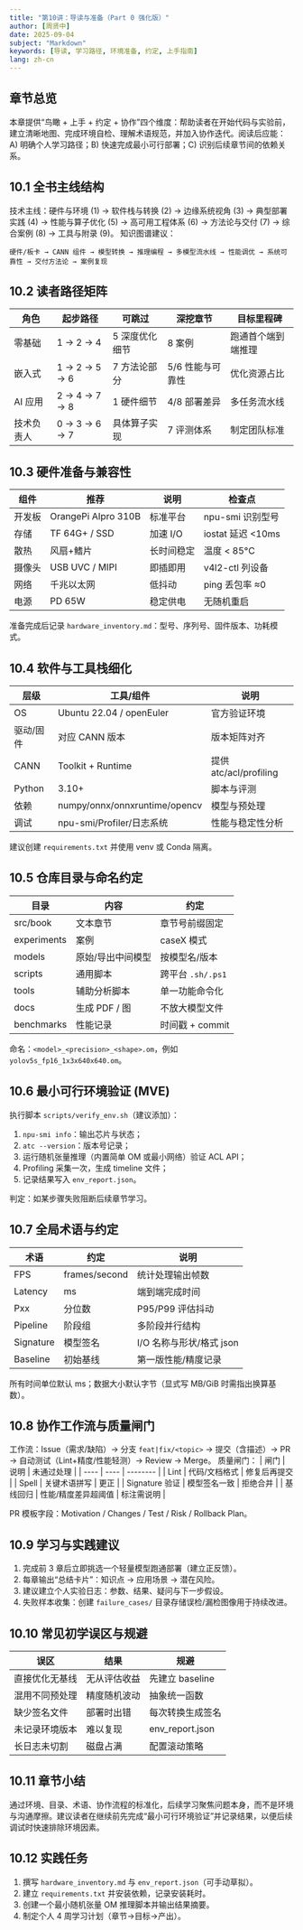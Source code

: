 ```yaml
---
title: "第10讲：导读与准备（Part 0 强化版）"
author: [周贤中]
date: 2025-09-04
subject: "Markdown"
keywords: [导读, 学习路径, 环境准备, 约定, 上手指南]
lang: zh-cn
---
```


## 章节总览
本章提供“鸟瞰 + 上手 + 约定 + 协作”四个维度：帮助读者在开始代码与实验前，建立清晰地图、完成环境自检、理解术语规范，并加入协作迭代。阅读后应能：A) 明确个人学习路径；B) 快速完成最小可行部署；C) 识别后续章节间的依赖关系。

## 10.1 全书主线结构
技术主线：硬件与环境 (1) → 软件栈与转换 (2) → 边缘系统视角 (3) → 典型部署实践 (4) → 性能与算子优化 (5) → 高可用工程体系 (6) → 方法论与交付 (7) → 综合案例 (8) → 工具与附录 (9)。
知识图谱建议：
```
硬件/板卡 → CANN 组件 → 模型转换 → 推理编程 → 多模型流水线 → 性能调优 → 系统可靠性 → 交付方法论 → 案例复现
```

## 10.2 读者路径矩阵
| 角色 | 起步路径 | 可跳过 | 深挖章节 | 目标里程碑 |
| ---- | -------- | ------ | -------- | ---------- |
| 零基础 | 1 → 2 → 4 | 5 深度优化细节 | 8 案例 | 跑通首个端到端推理 |
| 嵌入式 | 1 → 2 → 5 → 6 | 7 方法论部分 | 5/6 性能与可靠性 | 优化资源占比 |
| AI 应用 | 2 → 4 → 7 → 8 | 1 硬件细节 | 4/8 部署差异 | 多任务流水线 |
| 技术负责人 | 0 → 3 → 6 → 7 | 具体算子实现 | 7 评测体系 | 制定团队标准 |

## 10.3 硬件准备与兼容性
| 组件 | 推荐 | 说明 | 检查点 |
| ---- | ---- | ---- | ------ |
| 开发板 | OrangePi AIpro 310B | 标准平台 | npu-smi 识别型号 |
| 存储 | TF 64G+ / SSD | 加速 I/O | iostat 延迟 <10ms |
| 散热 | 风扇+鳍片 | 长时间稳定 | 温度 < 85°C |
| 摄像头 | USB UVC / MIPI | 即插即用 | v4l2-ctl 列设备 |
| 网络 | 千兆以太网 | 低抖动 | ping 丢包率 ≈0 |
| 电源 | PD 65W | 稳定供电 | 无随机重启 |

准备完成后记录 `hardware_inventory.md`：型号、序列号、固件版本、功耗模式。

## 10.4 软件与工具栈细化
| 层级 | 工具/组件 | 说明 |
| ---- | -------- | ---- |
| OS | Ubuntu 22.04 / openEuler | 官方验证环境 |
| 驱动/固件 | 对应 CANN 版本 | 版本矩阵对齐 |
| CANN | Toolkit + Runtime | 提供 atc/acl/profiling |
| Python | 3.10+ | 脚本与评测 |
| 依赖 | numpy/onnx/onnxruntime/opencv | 模型与预处理 |
| 调试 | npu-smi/Profiler/日志系统 | 性能与稳定性分析 |

建议创建 `requirements.txt` 并使用 venv 或 Conda 隔离。

## 10.5 仓库目录与命名约定
| 目录 | 内容 | 约定 |
| ---- | ---- | ---- |
| src/book | 文本章节 | 章节号前缀固定 |
| experiments | 案例 | caseX 模式 |
| models | 原始/导出中间模型 | 按模型名/版本 |
| scripts | 通用脚本 | 跨平台 `.sh/.ps1` |
| tools | 辅助分析脚本 | 单一功能命令化 |
| docs | 生成 PDF / 图 | 不放大模型文件 |
| benchmarks | 性能记录 | 时间戳 + commit |

命名：`<model>_<precision>_<shape>.om`，例如 `yolov5s_fp16_1x3x640x640.om`。

## 10.6 最小可行环境验证 (MVE)
执行脚本 `scripts/verify_env.sh`（建议添加）：
1. `npu-smi info`：输出芯片与状态；
2. `atc --version`：版本号记录；
3. 运行随机张量推理（内置简单 OM 或最小网络）验证 ACL API；
4. Profiling 采集一次，生成 timeline 文件；
5. 记录结果写入 `env_report.json`。

判定：如某步骤失败阻断后续章节学习。

## 10.7 全局术语与约定
| 术语 | 约定 | 说明 |
| ---- | ---- | ---- |
| FPS | frames/second | 统计处理输出帧数 |
| Latency | ms | 端到端完成时间 |
| Pxx | 分位数 | P95/P99 评估抖动 |
| Pipeline | 阶段组 | 多阶段并行结构 |
| Signature | 模型签名 | I/O 名称与形状/格式 json |
| Baseline | 初始基线 | 第一版性能/精度记录 |

所有时间单位默认 ms；数据大小默认字节（显式写 MB/GiB 时需指出换算基数）。

## 10.8 协作工作流与质量闸门
工作流：Issue（需求/缺陷）→ 分支 `feat|fix/<topic>` → 提交（含描述）→ PR → 自动测试（Lint+精度/性能轻测）→ Review → Merge。
质量闸门：
| 闸门 | 说明 | 未通过处理 |
| ---- | ---- | -------- |
| Lint | 代码/文档格式 | 修复后再提交 |
| Spell | 关键术语拼写 | 更正 |
| Signature 验证 | 模型签名一致 | 拒绝合并 |
| 基线回归 | 性能/精度差异超阈值 | 标注需说明 |

PR 模板字段：Motivation / Changes / Test / Risk / Rollback Plan。

## 10.9 学习与实践建议
1. 完成前 3 章后立即挑选一个轻量模型跑通部署（建立正反馈）。
2. 每章输出“总结卡片”：知识点 → 应用场景 → 潜在风险。
3. 建议建立个人实验日志：参数、结果、疑问与下一步假设。
4. 失败样本收集：创建 `failure_cases/` 目录存储误检/漏检图像用于持续改进。

## 10.10 常见初学误区与规避
| 误区 | 结果 | 规避 |
| ---- | ---- | ---- |
| 直接优化无基线 | 无从评估收益 | 先建立 baseline |
| 混用不同预处理 | 精度随机波动 | 抽象统一函数 |
| 缺少签名文件 | 部署时出错 | 每次转换生成签名 |
| 未记录环境版本 | 难以复现 | env_report.json |
| 长日志未切割 | 磁盘占满 | 配置滚动策略 |

## 10.11 章节小结
通过环境、目录、术语、协作流程的标准化，后续学习聚焦问题本身，而不是环境与沟通摩擦。建议读者在继续前先完成“最小可行环境验证”并记录结果，以便后续调试时快速排除环境因素。

## 10.12 实践任务
1. 撰写 `hardware_inventory.md` 与 `env_report.json`（可手动草拟）。
2. 建立 `requirements.txt` 并安装依赖，记录安装耗时。
3. 创建一个最小随机张量 OM 推理脚本并输出结果摘要。
4. 制定个人 4 周学习计划（章节→目标→产出）。

